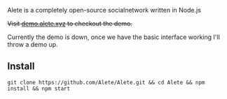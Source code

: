 Alete is a completely open-source socialnetwork written in Node.js

~~Visit [demo.alete.xyz](http://demo.alete.xyz) to checkout the demo.~~

Currently the demo is down, once we have the basic interface working I'll throw a demo up.

## Install
``git clone https://github.com/Alete/Alete.git && cd Alete && npm install && npm start``
